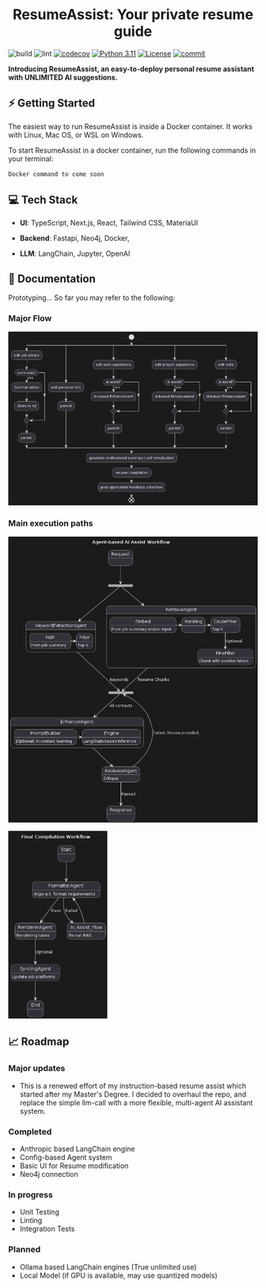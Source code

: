 

<!-- PROJECT LOGO -->
<div>
  <h1 align="center">ResumeAssist: Your private resume guide </h1>
<div>
  
![build](https://github.com/criss-wang/ResumeAssist/workflows/build/badge.svg) 
![lint](https://github.com/criss-wang/ResumeAssist/workflows/lint/badge.svg)
[![codecov](https://codecov.io/gh/Criss-Wang/ResumeAssist/graph/badge.svg?token=8EOLESY8LI)](https://codecov.io/gh/Criss-Wang/ResumeAssist)
[![Python 3.11](https://img.shields.io/badge/python-3.11-blue.svg)](https://www.python.org/downloads/release/python-3110/)
[![License](https://img.shields.io/badge/License-Apache_2.0-blue.svg)](https://opensource.org/licenses/Apache-2.0)
[![commit](https://img.shields.io/github/last-commit/criss-wang/ResumeAssist)](https://github.com/criss-wang/ResumeAssist/commits/master)

**Introducing ResumeAssist, an easy-to-deploy personal resume assistant with UNLIMITED AI suggestions.**


## ⚡ Getting Started
The easiest way to run ResumeAssist is inside a Docker container. It works with Linux, Mac OS, or WSL on Windows.

To start ResumeAssist in a docker container, run the following commands in your terminal:

```bash
Docker command to come soon
```

## 💻 Tech Stack
- **UI**: TypeScript, Next.js, React, Tailwind CSS, MateriaUI

- **Backend**: Fastapi, Neo4j, Docker, 

- **LLM**: LangChain, Jupyter, OpenAI

## 🚀 Documentation
Prototyping... So far you may refer to the following:
### Major Flow
![](backend/docs/major_workflow.png)

### Main execution paths
<P>
  <img src="backend/docs/ai_assist_flow.png" width="600">
</P>
<p>
  <img src="backend/docs/compilation.png" width="200">
</P>


## 📈 Roadmap
### Major updates
- This is a renewed effort of my instruction-based resume assist which started after my Master's Degree. I decided to overhaul the repo, and replace the simple llm-call with a more flexible, multi-agent AI assistant system.
### Completed
- Anthropic based LangChain engine
- Config-based Agent system
- Basic UI for Resume modification
- Neo4j connection
### In progress
- Unit Testing
- Linting
- Integration Tests
### Planned
- Ollama based LangChain engines (True unlimited use)
- Local Model (if GPU is available, may use quantized models)


